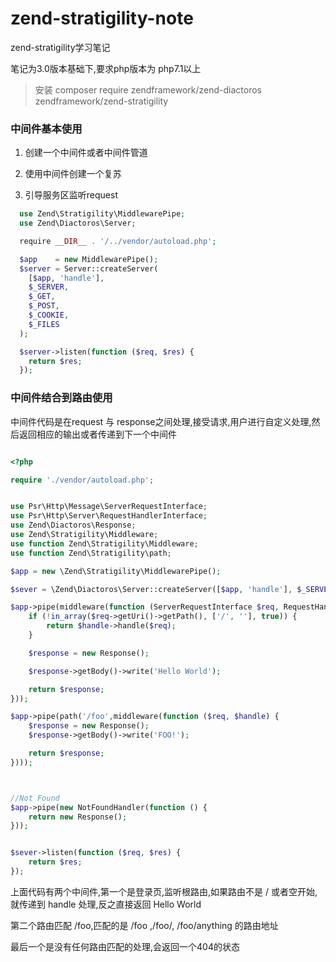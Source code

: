 # zend-stratigility-note

zend-stratigility学习笔记

笔记为3.0版本基础下,要求php版本为 php7.1以上

> 安装 composer require zendframework/zend-diactoros zendframework/zend-stratigility


### 中间件基本使用

1. 创建一个中间件或者中间件管道

2. 使用中间件创建一个复苏

3. 引导服务区监听request

```php
  use Zend\Stratigility\MiddlewarePipe;
  use Zend\Diactoros\Server;

  require __DIR__ . '/../vendor/autoload.php';

  $app    = new MiddlewarePipe();
  $server = Server::createServer(
    [$app, 'handle'],
    $_SERVER,
    $_GET,
    $_POST,
    $_COOKIE,
    $_FILES
  );

  $server->listen(function ($req, $res) {
    return $res;
  });

```


### 中间件结合到路由使用

中间件代码是在request 与 response之间处理,接受请求,用户进行自定义处理,然后返回相应的输出或者传递到下一个中间件

```php 

<?php

require './vendor/autoload.php';


use Psr\Http\Message\ServerRequestInterface;
use Psr\Http\Server\RequestHandlerInterface;
use Zend\Diactoros\Response;
use Zend\Stratigility\Middleware;
use function Zend\Stratigility\Middleware;
use function Zend\Stratigility\path;

$app = new \Zend\Stratigility\MiddlewarePipe();

$sever = \Zend\Diactoros\Server::createServer([$app, 'handle'], $_SERVER, $_GET, $_POST, $_COOKIE, $_FILES);

$app->pipe(middleware(function (ServerRequestInterface $req, RequestHandlerInterface $handle) {
    if (!in_array($req->getUri()->getPath(), ['/', ''], true)) {
        return $handle->handle($req);
    }

    $response = new Response();

    $response->getBody()->write('Hello World');

    return $response;
}));

$app->pipe(path('/foo',middleware(function ($req, $handle) {
    $response = new Response();
    $response->getBody()->write('FOO!');

    return $response;
})));



//Not Found
$app->pipe(new NotFoundHandler(function () {
    return new Response();
}));


$sever->listen(function ($req, $res) {
    return $res;
});
```
上面代码有两个中间件,第一个是登录页,监听根路由,如果路由不是 / 或者空开始,就传递到 handle 处理,反之直接返回 Hello World

第二个路由匹配 /foo,匹配的是 /foo ,/foo/, /foo/anything 的路由地址

最后一个是没有任何路由匹配的处理,会返回一个404的状态


